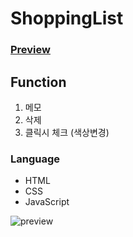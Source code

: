 # ShoppingList
 
### [Preview](https://heyji-ten.github.io/ShoppingList/)

## Function  
1. 메모
2. 삭제
3. 클릭시 체크 (색상변경)

### Language  
* HTML
* CSS
* JavaScript

![preview](https://user-images.githubusercontent.com/59608643/121850902-6c0b5500-cd28-11eb-888f-de39955cbe2b.jpg)
